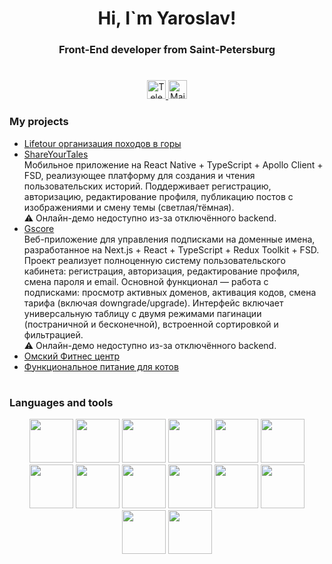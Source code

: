 <div id="header" align="center">
 <h1>Hi, I`m Yaroslav!</h1>
 <h3>Front-End developer from Saint-Petersburg </h3>
</div>

#

<div id="socials" align="center">
 <a href="https://t.me/dYAROSLAVy">
  <img height=30 src="https://img.shields.io/badge/Telegram-blue?style=for-the-bage&logo=telegram&logoColor=white" alt="Telegram"/>
 </a>
  <a href="mailto:yadsp@yandex.ru">
  <img height="30" src="https://img.shields.io/badge/Mail me-blue?style=for-the-bage&logo=gmail&logoColor=white" alt="Mail"/>
 </a>
</div>

### My projects
<ul>
 <li>
  <a href="https://dyaroslavy.github.io/lifetour/">Lifetour организация походов в горы</a>
 </li>
  <li>
  <a href="https://github.com/dYAROSLAVy/share-your-tales/">ShareYourTales</a>
 <div> <span>Мобильное приложение на React Native + TypeScript + Apollo Client + FSD, реализующее платформу для создания и чтения пользовательских историй.
Поддерживает регистрацию, авторизацию, редактирование профиля, публикацию постов с изображениями и смену темы (светлая/тёмная).
<br>⚠️ Онлайн-демо недоступно из-за отключённого backend.</span></div>
 </li>
  <li>
  <a href="https://github.com/dYAROSLAVy/gscore/">Gscore</a>
 <div>  <span>Веб-приложение для управления подписками на доменные имена, разработанное на Next.js + React + TypeScript + Redux Toolkit + FSD. 
      Проект реализует полноценную систему пользовательского кабинета: регистрация, авторизация, редактирование профиля, смена пароля и email. 
      Основной функционал — работа с подписками: просмотр активных доменов, активация кодов, смена тарифа (включая downgrade/upgrade).
      Интерфейс включает универсальную таблицу с двумя режимами пагинации (постраничной и бесконечной), встроенной сортировкой и фильтрацией. 
<br>⚠️ Онлайн-демо недоступно из-за отключённого backend.</span></div>
 </li>
 <li>
  <a href="https://dyaroslavy.github.io/fitness/">Омский Фитнес центр</a>
 </li>
 <li>
  <a href="https://dyaroslavy.github.io/2173645-cat-energy-28/">Функциональное питание для котов</a>
 </li>
</ul>


#

### Languages and tools
<div align="center">
 <img src="https://cdn.jsdelivr.net/gh/devicons/devicon@latest/icons/javascript/javascript-original.svg" width="70" height="70"/>
 <img src="https://cdn.jsdelivr.net/gh/devicons/devicon@latest/icons/html5/html5-original-wordmark.svg" width="70" height="70"/>
 <img src="https://cdn.jsdelivr.net/gh/devicons/devicon@latest/icons/css3/css3-original-wordmark.svg" width="70" height="70"/>
 <img src="https://cdn.jsdelivr.net/gh/devicons/devicon@latest/icons/typescript/typescript-original.svg" width="70" height="70"/>     
 <img src="https://cdn.jsdelivr.net/gh/devicons/devicon@latest/icons/react/react-original-wordmark.svg" width="70" height="70"/>
 <img src="https://cdn.jsdelivr.net/gh/devicons/devicon@latest/icons/redux/redux-original.svg" width="70" height="70"/>
 <img src="https://cdn.jsdelivr.net/gh/devicons/devicon@latest/icons/nextjs/nextjs-original-wordmark.svg" width="70" height="70"/>    
 <img src="https://cdn.jsdelivr.net/gh/devicons/devicon@latest/icons/sass/sass-original.svg" width="70" height="70"/>
 <img src="https://cdn.jsdelivr.net/gh/devicons/devicon@latest/icons/graphql/graphql-plain-wordmark.svg" width="70" height="70"/>
 <img src="https://cdn.jsdelivr.net/gh/devicons/devicon@latest/icons/git/git-original-wordmark.svg" width="70" height="70"/>
 <img src="https://cdn.jsdelivr.net/gh/devicons/devicon@latest/icons/figma/figma-original.svg" width="70" height="70"/>
 <img src="https://cdn.jsdelivr.net/gh/devicons/devicon@latest/icons/webpack/webpack-plain-wordmark.svg" width="70" height="70"/>
 <img src="https://cdn.jsdelivr.net/gh/devicons/devicon@latest/icons/vite/vite-original-wordmark.svg"  width="70" height="70"/> 
 <img src="https://cdn.jsdelivr.net/gh/devicons/devicon@latest/icons/gulp/gulp-plain.svg" width="70" height="70"/>
</div>

 #

 <div id="stat" align="center">
    <img src="https://github-profile-summary-cards.vercel.app/api/cards/profile-details?username=dYAROSLAVy" alt=""/>
    <img src="https://github-profile-summary-cards.vercel.app/api/cards/most-commit-language?username=dYAROSLAVy" alt=""/>
     <img src="https://github-profile-summary-cards.vercel.app/api/cards/stats?username=dYAROSLAVy" alt=""/>
</div>

